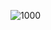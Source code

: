 ![1000](https://user-images.githubusercontent.com/113659762/198419122-75651060-b012-4793-b43d-2a7ad30b65fb.jpg)
